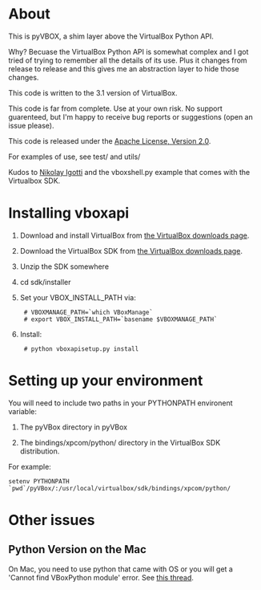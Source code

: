 # About

This is pyVBOX, a shim layer above the VirtualBox Python API.

Why? Becuase the VirtualBox Python API is somewhat complex and I got
tried of trying to remember all the details of its use. Plus it
changes from release to release and this gives me an abstraction layer
to hide those changes.

This code is written to the 3.1 version of VirtualBox.

This code is far from complete. Use at your own risk. No support
guarenteed, but I'm happy to receive bug reports or suggestions (open
an issue please).

This code is released under the [Apache License, Version 2.0](http://www.apache.org/licenses/LICENSE-2.0.html).

For examples of use, see test/ and utils/

Kudos to [Nikolay Igotti](http://blogs.sun.com/nike/entry/python_api_to_the_virtualbox)
and the vboxshell.py example that comes with the Virtualbox SDK.

# Installing vboxapi

1. Download and install VirtualBox from [the VirtualBox downloads page](http://www.virtualbox.org/wiki/Downloads).

1. Download the VirtualBox SDK from [the VirtualBox downloads page](http://www.virtualbox.org/wiki/Downloads).

1. Unzip the SDK somewhere

1. cd sdk/installer

1. Set your VBOX_INSTALL_PATH via:

        # VBOXMANAGE_PATH=`which VBoxManage`
        # export VBOX_INSTALL_PATH=`basename $VBOXMANAGE_PATH`

1. Install:

        # python vboxapisetup.py install

# Setting up your environment

You will need to include two paths in your PYTHONPATH environent variable:

1. The pyVBox directory in pyVBox

1. The bindings/xpcom/python/ directory in the VirtualBox SDK distribution.

For example:

    setenv PYTHONPATH `pwd`/pyVBox/:/usr/local/virtualbox/sdk/bindings/xpcom/python/

# Other issues

## Python Version on the Mac

On Mac, you need to use python that came with OS or you will get a 'Cannot
find VBoxPython module' error. See [this thread](http://forums.virtualbox.org/viewtopic.php?f=8&t=18969).
